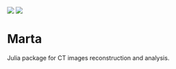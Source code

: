 [![](https://img.shields.io/badge/docs-stable-blue.svg)](https://homodyne-ct.gitlab.io/Marta/stable)
[![](https://img.shields.io/badge/docs-dev-blue.svg)](https://homodyne-ct.gitlab.io/Marta/dev)

# **Marta**

Julia package for CT images reconstruction and analysis.

